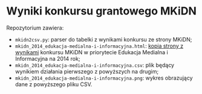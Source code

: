 Wyniki konkursu grantowego MKiDN
================================

Repozytorium zawiera:

* `mkidn2csv.py`: parser do tabelki z wynikami konkursu ze strony MKiDN;
* `mkidn_2014_edukacja-medialna-i-informacyjna.html`: [kopia strony z wynikami](http://www.mkidn.gov.pl/pages/strona-glowna/finanse/programy-ministra/programy-mkidn-2014/edukacja/edukacja-medialna-i-informacyjna.php) konkursu MKiDN w priorytecie Edukacja Medialna i Informacyjna na 2014 rok;
* `mkidn_2014_edukacja-medialna-i-informacyjna.csv`: plik będący wynikiem działania pierwszego z powyższych na drugim;
* `mkidn_2014_edukacja-medialna-i-informacyjna.png`: wykres obrazujący dane z powyższego pliku CSV.



